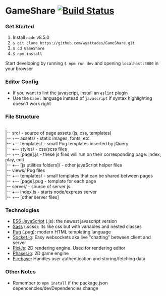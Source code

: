 # GameShare [![Build Status](https://travis-ci.org/wyattades/GameShare.svg?branch=master)](https://travis-ci.org/wyattades/GameShare)

### Get Started
1. Install ```node``` v8.5.0
2. ```$ git clone https://github.com/wyattades/GameShare.git```
3. ```$ cd GameShare```
4. ```$ npm install```

Start developing by running ```$ npm run dev``` and opening ```localhost:3000``` in your browser

### Editor Config
- If you want to lint the javascript, install an ```eslint``` plugin
- Use the ```babel``` language instead of ```javascript``` if syntax highlighting doesn't work right

### File Structure
.  
|-- src/ - source of page assets (js, css, templates)  
|-- +-- assets/ - static images, fonts, etc.  
|-- +-- templates/ - small Pug templates inserted by jQuery  
|-- +-- styles/ - css/scss files  
|-- +-- [page].js - these js files will run on their corresponding page: index, play, edit  
|-- +-- [js utilities folders]/ - other javaScript helper files  
|-- views/ Pug files  
|-- +-- templates/ - small templates that can be shared between pages  
|-- +-- [page].pug - template for each page  
|-- server/ - source of server js  
|-- +-- index.js - starts node/express server  
|-- +-- [other server files]  

### Technologies
- [ES6 JavaScript](https://webapplog.com/es6/) (.js): the newest javascript version
- [Sass](http://sass-lang.com/documentation/file.SASS_REFERENCE.html) (.scss): Its like css but with variables and nested classes
- [Pug](https://pugjs.org/api/getting-started.html) (.pug): modern HTML templating language
- [Socket.io](https://socket.io/docs/): Easy websockets aka live "chatting" between client and server
- [PixiJs](http://pixijs.download/release/docs/index.html): 2D rendering engine. Used for rendering editor
- [Phaser.io](https://photonstorm.github.io/phaser-ce/): 2D game engine
- [Firebase](https://firebase.google.com/docs/): Handles user authentication and storing/fetching data

### Other Notes
- Remember to ```npm install``` if the package.json depencencies/devDependencies change

